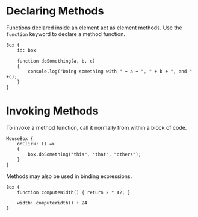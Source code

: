 # Declaring Methods

Functions declared inside an element act as element methods. Use the `function`
keyword to declare a method function.

    Box {
        id: box

        function doSomething(a, b, c)
        {
            console.log("Doing something with " + a + ", " + b + ", and " +c);
        }
    }

# Invoking Methods

To invoke a method function, call it normally from within a block of code.

    MouseBox {
        onClick: () =>
        {
            box.doSomething("this", "that", "others");
        }
    }

Methods may also be used in binding expressions.

    Box {
        function computeWidth() { return 2 * 42; }

        width: computeWidth() + 24
    }
